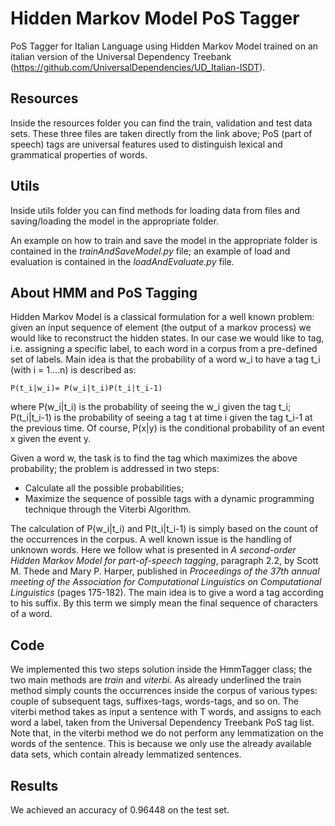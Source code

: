 # Hidden Markov Model PoS Tagger
PoS Tagger for Italian Language using Hidden Markov Model trained on an italian version of the Universal Dependency Treebank
(https://github.com/UniversalDependencies/UD_Italian-ISDT).

## Resources

Inside the resources folder you can find the train, validation and test data sets. These three files are taken directly from
the link above; PoS (part of speech) tags are universal features used to distinguish lexical and grammatical properties of words.

## Utils

Inside utils folder you can find methods for loading data from files and saving/loading the model in the appropriate folder.

An example on how to train and save the model in the appropriate folder is contained in the *trainAndSaveModel.py* file; an example of
load and evaluation is contained in the *loadAndEvaluate.py* file.

## About HMM and PoS Tagging

Hidden Markov Model is a classical formulation for a well known problem: given an input sequence of element (the output of a markov process) we would like
to reconstruct the hidden states. In our case we would like to tag, i.e. assigning a specific label, to each word in a corpus from a pre-defined set of labels.
Main idea is that the probability of a word w_i to have a tag t_i (with i = 1....n) is described as:

```
P(t_i|w_i)= P(w_i|t_i)P(t_i|t_i-1)
```
where P(w_i|t_i) is the probability of seeing the w_i given the tag t_i; P(t_i|t_i-1) is the probability of seeing a tag t at time i given the tag t_i-1 at the previous time. Of course,
P(x|y) is the conditional probability of an event x given the event y.

Given a word w, the task is to find the tag which maximizes the above probability;
the problem is addressed in two steps: 
- Calculate all the possible probabilities;
- Maximize the sequence of possible tags with a dynamic programming technique through the Viterbi Algorithm.

The calculation of  P(w_i|t_i) and P(t_i|t_i-1) is simply based on the count of the occurrences in the corpus. A well known issue is the 
handling of unknown words. Here we follow what is presented in *A second-order Hidden Markov Model for part-of-speech tagging*, paragraph 2.2,
by Scott M. Thede and Mary P. Harper, published in *Proceedings of the 37th annual meeting of the Association for Computational Linguistics on Computational Linguistics*
(pages 175-182). The main idea is to give a word a tag according to his suffix. By this term we simply mean the final sequence of characters of a word.

## Code

We implemented this two steps solution inside the HmmTagger class; the two main methods are *train* and *viterbi*. 
As already underlined the train method simply counts the occurrences inside the corpus of various types: couple of subsequent tags,
suffixes-tags, words-tags, and so on. The viterbi method takes as input a sentence with T words, and assigns to each word a label,
taken from the Universal Dependency Treebank PoS tag list. Note that, in the viterbi method we do not perform any lemmatization on the words of the
sentence. This is because we only use the already available data sets, which contain already lemmatized sentences. 

## Results
We achieved an accuracy of 0.96448 on the test set. 
